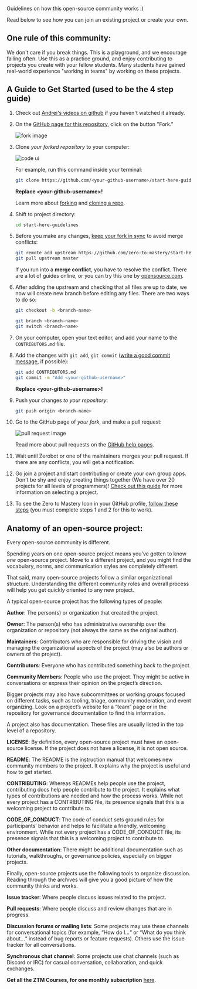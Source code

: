 Guidelines on how this open-source community works :)

Read below to see how you can join an existing project or create your own.

## One rule of this community:

We don't care if you break things. This is a playground, and we encourage failing often. Use this as a practice ground, and enjoy contributing to projects you create with your fellow students. Many students have gained real-world experience "working in teams" by working on these projects.

## A Guide to Get Started (used to be the 4 step guide)

1. Check out [Andrei's videos on github](https://www.youtube.com/watch?v=JN63v_czZqI) if you haven't watched it already. 

2. On the [GitHub page for this repository](https://github.com/zero-to-mastery/start-here-guidelines), click on the button "Fork."

   ![fork image](https://docs.github.com/assets/cb-28613/images/help/repository/fork_button.png)

3. Clone _your forked repository_ to your computer:

   ![code ui](https://docs.github.com/assets/images/help/repository/code-button.png)

    For example, run this command inside your terminal:

    ```bash
    git clone https://github.com/<your-github-username>/start-here-guidelines.git
    ```

    **Replace \<your-github-username\>!**

    Learn more about [forking](https://help.github.com/en/github/getting-started-with-github/fork-a-repo) and [cloning a repo](https://docs.github.com/en/github/creating-cloning-and-archiving-repositories/cloning-a-repository).

4. Shift to project directory:

    ```bash
    cd start-here-guidelines
    ```

5. Before you make any changes, [keep your fork in sync](https://www.freecodecamp.org/news/how-to-sync-your-fork-with-the-original-git-repository/) to avoid merge conflicts:

    ```bash
    git remote add upstream https://github.com/zero-to-mastery/start-here-guidelines.git
    git pull upstream master
    ```

    If you run into a **merge conflict**, you have to resolve the conflict. There are a lot of guides online, or you can try this one by [opensource.com](https://opensource.com/article/20/4/git-merge-conflict).

6. After adding the upstream and checking that all files are up to date, we now will create new branch before editing any files. There are two ways to do so:

    ```bash
    git checkout -b <branch-name>
    ```

    ```bash
    git branch <branch-name>
    git switch <branch-name>
    ```


7. On your computer, open your text editor, and add your name to the `CONTRIBUTORS.md` file.

8. Add the changes with `git add`, `git commit` ([write a good commit message](https://chris.beams.io/posts/git-commit/), if possible):

    ```bash
    git add CONTRIBUTORS.md
    git commit -m "Add <your-github-username>"
    ```

    **Replace \<your-github-username\>!**

9. Push your changes _to your repository_:

    ```bash
    git push origin <branch-name>
    ```

10. Go to the GitHub page of _your fork_, and make a pull request:

    ![pull request image](https://i.stack.imgur.com/6NNzn.png)

    Read more about pull requests on the [GitHub help pages](https://help.github.com/en/github/collaborating-with-issues-and-pull-requests/creating-a-pull-request).

11. Wait until Zerobot or one of the maintainers merges your pull request. If there are any conflicts, you will get a notification.

12. Go join a project and start contributing or create your own group apps. Don't be shy and enjoy creating things together (We have over 20 projects for all levels of programmers)! [Check out this guide](https://github.com/zero-to-mastery/start-here-guidelines/blob/master/Get_Started.md) for more information on selecting a project.

13. To see the Zero to Mastery Icon in your GitHub profile, [follow these steps](https://help.github.com/articles/publicizing-or-hiding-organization-membership/) (you must complete steps 1 and 2 for this to work).

## Anatomy of an open-source project:

Every open-source community is different.

Spending years on one open-source project means you’ve gotten to know _one_ open-source project. Move to a different project, and you might find the vocabulary, norms, and communication styles are completely different.

That said, many open-source projects follow a similar organizational structure. Understanding the different community roles and overall process will help you get quickly oriented to any new project.

A typical open-source project has the following types of people:

**Author**: The person(s) or organization that created the project.

**Owner**: The person(s) who has administrative ownership over the organization or repository (not always the same as the original author).

**Maintainers**: Contributors who are responsible for driving the vision and managing the organizational aspects of the project (may also be authors or owners of the project).

**Contributors**: Everyone who has contributed something back to the project.

**Community Members**: People who use the project. They might be active in conversations or express their opinion on the project’s direction.

Bigger projects may also have subcommittees or working groups focused on different tasks, such as tooling, triage, community moderation, and event organizing. Look on a project’s website for a “team” page or in the repository for governance documentation to find this information.

A project also has documentation. These files are usually listed in the top level of a repository.

**LICENSE**: By definition, every open-source project must have an open-source license. If the project does not have a license, it is not open source.

**README**: The README is the instruction manual that welcomes new community members to the project. It explains why the project is useful and how to get started.

**CONTRIBUTING**: Whereas READMEs help people use the project, contributing docs help people contribute to the project. It explains what types of contributions are needed and how the process works. While not every project has a CONTRIBUTING file, its presence signals that this is a welcoming project to contribute to.

**CODE_OF_CONDUCT**: The code of conduct sets ground rules for participants’ behavior and helps to facilitate a friendly, welcoming environment. While not every project has a CODE_OF_CONDUCT file, its presence signals that this is a welcoming project to contribute to.

**Other documentation**: There might be additional documentation such as tutorials, walkthroughs, or governance policies, especially on bigger projects.

Finally, open-source projects use the following tools to organize discussion. Reading through the archives will give you a good picture of how the community thinks and works.

**Issue tracker**: Where people discuss issues related to the project.

**Pull requests**: Where people discuss and review changes that are in progress.

**Discussion forums or mailing lists**: Some projects may use these channels for conversational topics (for example, “How do I…“ or “What do you think about…“ instead of bug reports or feature requests). Others use the issue tracker for all conversations.

**Synchronous chat channel**: Some projects use chat channels (such as Discord or IRC) for casual conversation, collaboration, and quick exchanges.

**Get all the ZTM Courses, for one monthly subscription** [here](https://zerotomastery.io/courses?utm_source=github&utm_medium=start-here-guidelines).
